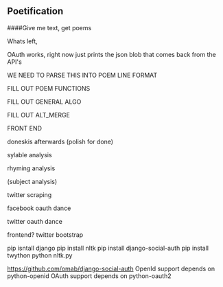 Poetification
----

####Give me text, get poems


Whats left,

OAuth works, right now just prints the json blob
that comes back from the API's

WE NEED TO PARSE THIS INTO POEM LINE FORMAT

FILL OUT POEM FUNCTIONS

FILL OUT GENERAL ALGO

FILL OUT ALT_MERGE

FRONT END

doneskis afterwards (polish for done)


sylable analysis

rhyming analysis

(subject analysis)

twitter scraping

facebook oauth dance

twitter oauth dance

frontend? twitter bootstrap


pip isntall django
pip install nltk
pip install django-social-auth
pip install twython
python nltk.py



https://github.com/omab/django-social-auth
OpenId support depends on python-openid
OAuth support depends on python-oauth2


